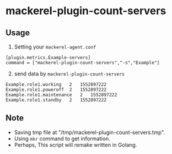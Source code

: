 # mackerel-plugin-count-servers

## Usage
1. Setting your `mackerel-agent.conf`

```
[plugin.metrics.Example-servers]
command = ["mackerel-plugin-count-servers","-s","Example"]
```

2. send data by `mackerel-plugin-count-servers` 
```
Example.role1.working   2   1552897222
Example.role1.poweroff  2   1552897222
Example.role1.maintenance   2   1552897222
Example.role1.standby   2   1552897222
```

## Note

- Saving tmp file at "/tmp/mackerel-plugin-count-servers.tmp".
- Using `mkr` command to get information.
- Perhaps, This script will remake written in Golang.
